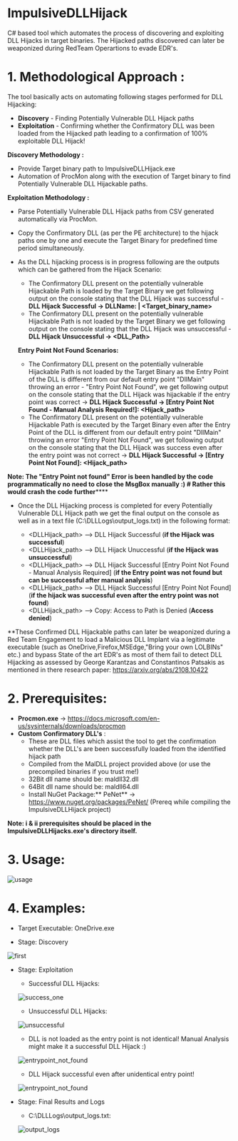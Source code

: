 # ImpulsiveDLLHijack

C# based tool which automates the process of discovering and exploiting DLL Hijacks in target binaries. The Hijacked paths discovered can later be weaponized during RedTeam Operartions to evade EDR's.

# 1. Methodological Approach :

The tool basically acts on automating following stages performed for DLL Hijacking:

- **Discovery** - Finding Potentially Vulnerable DLL Hijack paths
- **Exploitation** - Confirming whether the Confirmatory DLL was been loaded from the Hijacked path leading to a confirmation of 100% exploitable DLL Hijack!

**Discovery Methodology :**

- Provide Target binary path to ImpulsiveDLLHijack.exe
- Automation of ProcMon along with the execution of Target binary to find Potentially Vulnerable DLL Hijackable paths.

**Exploitation Methodology :**

- Parse Potentially Vulnerable DLL Hijack paths from CSV generated automatically via ProcMon.
- Copy the Confirmatory DLL (as per the PE architecture) to the hijack paths one by one and execute the Target Binary for predefined time period simultaneously.
- As the DLL hijacking process is in progress following are the outputs which can be gathered from the Hijack Scenario:
	* The Confirmatory DLL present on the potentially vulnerable Hijackable Path is loaded by the Target Binary we get following output on the console stating that the DLL Hijack was successful - **DLL Hijack Successful -> DLLName: <DLLname> | <Target_binary_name>**
	* The Confirmatory DLL present on the potentially vulnerable Hijackable Path is not loaded by the Target Binary we get following output on the console stating that the DLL Hijack was unsuccessful - **DLL Hijack Unsuccessful -> <DLL_Path>**

	**Entry Point Not Found Scenarios:**

	-  The Confirmatory DLL present on the potentially vulnerable Hijackable Path is not loaded by the Target Binary as the Entry Point of the DLL is 				   different from our default entry point "DllMain" throwing an error - "Entry Point Not Found", we get following output on the console stating that the                              DLL Hijack was hijackable if the entry point was correct -> **DLL Hijack Successful -> [Entry Point Not Found - Manual Analysis Required!]: <Hijack_path>**
	- The Confirmatory DLL present on the potentially vulnerable Hijackable Path is executed by the Target Binary even after the Entry Point of the DLL is 		    different from our default entry point "DllMain" throwing an error "Entry Point Not Found", we get following output on the console stating that the DLL Hijack was success even after the entry point was not correct -> **DLL Hijack Successful -> [Entry Point Not Found]: <Hijack_path>**

**Note: The "Entry Point not found" Error is been handled by the code programmatically no need to close the MsgBox manually :) # Rather this would crash the code further******

- Once the DLL Hijacking process is completed for every Potentially Vulnerable DLL Hijack path we get the final output on the console as well as in a text file (C:\DLLLogs\output_logs.txt) in the following format:

	- <DLLHijack_path> --> DLL Hijack Successful (**if the Hijack was successful**)
	- <DLLHijack_path> --> DLL Hijack Unuccessful (**if the Hijack was unsuccessful**)
	- <DLLHijack_path> --> DLL Hijack Successful [Entry Point Not Found - Manual Analysis Required] (**if the Entry point was not found but can be successful after manual analysis**)
	- <DLLHijack_path> --> DLL Hijack Successful [Entry Point Not Found] (**if the hijack was successful even after the entry point was not found**)
	- <DLLHijack_path> --> Copy: Access to Path is Denied (**Access denied**)

**These Confirmed DLL Hijackable paths can later be weaponized during a Red Team Engagement to load a Malicious DLL Implant via a legitimate executable (such as OneDrive,Firefox,MSEdge,"Bring your own LOLBINs" etc.) and bypass State of the art EDR's as most of them fail to detect DLL Hijacking as assessed by George Karantzas and Constantinos Patsakis as mentioned in there research paper: https://arxiv.org/abs/2108.10422


		
# 2. Prerequisites:

- **Procmon.exe**  -> https://docs.microsoft.com/en-us/sysinternals/downloads/procmon
- **Custom Confirmatory DLL's** :
	- These are DLL files which assist the tool to get the confirmation whether the DLL's are been successfully loaded from the identified hijack path 
	- Compiled from the MalDLL project provided above (or use the precompiled binaries if you trust me!)
	- 32Bit dll name should be: maldll32.dll
	- 64Bit dll name should be: maldll64.dll
	- Install NuGet Package:** PeNet** -> https://www.nuget.org/packages/PeNet/ (Prereq while compiling the ImpulsiveDLLHijack project)

**Note: i & ii prerequisites should be placed in the ImpulsiveDLLHijacks.exe's directory itself.**

# 3. Usage:

![usage](https://user-images.githubusercontent.com/60843949/132341238-c6e0cad4-dfc1-4d8e-a011-73df17b652d6.PNG)

# 4. Examples:

- Target Executable: OneDrive.exe

- Stage: Discovery

![first](https://user-images.githubusercontent.com/60843949/132492019-6dbb30aa-658f-4642-b9bd-69036d2d081a.PNG)

- Stage: Exploitation

	- Successful DLL Hijacks:

	![success_one](https://user-images.githubusercontent.com/60843949/132493144-78072724-c2c0-4390-b761-7bfb9abfcb5b.PNG)

	- Unsuccessful DLL Hijacks:

	![unsuccessful](https://user-images.githubusercontent.com/60843949/132493860-d9df5fff-6cbc-4785-88a2-92d27cf128e2.PNG)

	- DLL is not loaded as the entry point is not identical! Manual Analysis might make it a successful DLL Hijack :)

	![entrypoint_not_found](https://user-images.githubusercontent.com/60843949/132494965-9d3b302b-360c-48b1-b2a4-ec950fddd893.PNG)

	- DLL Hijack successful even after unidentical entry point!

	![entrypoint_not_found](https://user-images.githubusercontent.com/60843949/132494965-9d3b302b-360c-48b1-b2a4-ec950fddd893.PNG)

- Stage: Final Results and Logs

	- C:\DLLLogs\output_logs.txt:

	![output_logs](https://user-images.githubusercontent.com/60843949/132496859-808bb809-9230-4aee-afef-fe71ef03e8b5.PNG)







	


